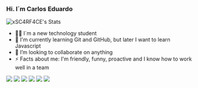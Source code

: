 ### Hi. I´m Carlos Eduardo 

![xSC4RF4CE's Stats](https://github-readme-stats.vercel.app/api?username=xSC4RF4CE&theme=vue-dark&show_icons=true&hide_border=true&count_private=true)

- 👨‍💻 I´m a new technology student
- 🌱 I'm currently learning Git and GitHub, but later I want to learn Javascript
- 👯 I’m looking to collaborate on anything
- ⚡ Facts about me: I'm friendly, funny, proactive and I know how to work well in a team

<div> 
  <a href="https://www.youtube.com/channel/UCog2Fx_ZcO_VmdZDaMdYBeQ" target="_blank"><img src="https://img.shields.io/badge/YouTube-FF0000?style=for-the-badge&logo=youtube&logoColor=white" target="_blank"></a>
  <a href="https://www.instagram.com/cadu.o_s/?next=https%3A%2F%2Fwww.instagram.com%2Faccounts%2Fonetap%2F%3Fnext%3D%252F%26__coig_login%3D1" target="_blank"><img src="https://img.shields.io/badge/-Instagram-%23E4405F?style=for-the-badge&logo=instagram&logoColor=white" target="_blank"></a>
 	<a href="twitch.tv/xsc4rf4c3" target="_blank"><img src="https://img.shields.io/badge/Twitch-9146FF?style=for-the-badge&logo=twitch&logoColor=white" target="_blank"></a>
 <a href="https://discord.com/channels/@mhttps://mail.google.com/mail/u/0/?pli=1#sente" target="_blank"><img src="https://img.shields.io/badge/Discord-7289DA?style=for-the-badge&logo=discord&logoColor=white" target="_blank"></a> 
  <a href = ""><img src="https://img.shields.io/badge/-Gmail-%23333?style=for-the-badge&logo=gmail&logoColor=white" target="_blank"></a>
  <a href="www.linkedin.com/in/cadu-souza-28b44b235" target="_blank"><img src="https://img.shields.io/badge/-LinkedIn-%230077B5?style=for-the-badge&logo=linkedin&logoColor=white" target="_blank"></a> 
  
</div>

